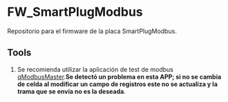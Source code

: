 # FW_SmartPlugModbus
Repositorio para el firmware de la placa SmartPlugModbus.

## Tools
1. Se recomienda utilizar la aplicación de test de modbus [qModbusMaster](https://github.com/Thuzerland/qModbusMaster).**Se detectó un problema en esta APP; si no se cambia de celda al modificar un campo de registros este no se actualiza y la trama que se envía no es la deseada**.